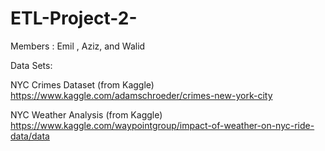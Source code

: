 # ETL-Project-2-

Members : Emil , Aziz, and Walid 

Data Sets:

NYC Crimes Dataset (from Kaggle) https://www.kaggle.com/adamschroeder/crimes-new-york-city

NYC Weather Analysis (from Kaggle) https://www.kaggle.com/waypointgroup/impact-of-weather-on-nyc-ride-data/data


